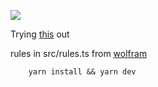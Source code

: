 ![](https://github.com/kavsingh/cellular-automaton/workflows/CI/badge.svg)

Trying [this](https://www.youtube.com/watch?v=bc-fVdbjAwk) out

rules in src/rules.ts from [wolfram](http://atlas.wolfram.com/01/01/)

```shell
    yarn install && yarn dev
```
